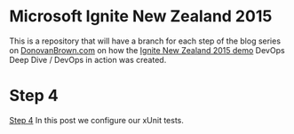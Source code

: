 # Microsoft Ignite New Zealand 2015 
This is a repository that will have a branch for each step of the blog series on [DonovanBrown.com](http://donovanbrown.com/?tag=/2015+Ignite+New+Zealand) on how the [Ignite New Zealand 2015 demo](https://channel9.msdn.com/Events/Ignite/Microsoft-Ignite-New-Zealand-2015/M348) DevOps Deep Dive / DevOps in action was created.
# Step 4
[Step 4](http://www.donovanbrown.com/post/2015/10/10/2015-ignite-new-zealand-demo-prep-step-4) In this post we configure our xUnit tests.
